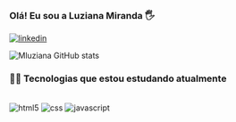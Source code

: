 ### Olá! Eu sou a Luziana Miranda 🖐️
[![linkedin](https://img.shields.io/badge/LinkedIn-0077B5?style=for-the-badge&logo=linkedin&logoColor=white)](https://www.linkedin.com/in/luziana-miranda/)

![Mluziana GitHub stats](https://github-readme-stats.vercel.app/api?username=Mluziana&show_icons=true&theme=highcontrast)

### 👩‍🎓 Tecnologias que estou estudando atualmente

<div style="display: inline_block"><br/>
<img aling="center" alt="html5" src="https://img.shields.io/badge/HTML-239120?style=for-the-badge&logo=html5&logoColor=white"/>

<img aling="center" alt="css" src="https://img.shields.io/badge/CSS-239120?&style=for-the-badge&logo=css3&logoColor=white"/>

<img aling="center" alt="javascript" src="https://img.shields.io/badge/JavaScript-F7DF1E?style=for-the-badge&logo=javascript&logoColor=black"/>
